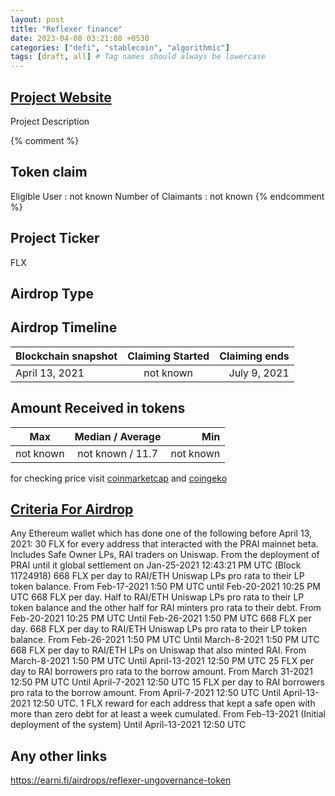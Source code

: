 ```yaml
---
layout: post
title: "Reflexer finance"
date: 2023-04-08 03:21:08 +0530
categories: ["defi", "stablecoin", "algorithmic"]
tags: [draft, all] # Tag names should always be lowercase
---
```


## [Project Website](https://reflexer.finance/)

Project Description

{% comment %}

## Token claim

Eligible User : not known
Number of Claimants : not known
{% endcomment %}

## Project Ticker

FLX

## Airdrop Type

## Airdrop Timeline

| Blockchain snapshot | Claiming Started | Claiming ends |
| ------------------- | :--------------: | ------------: |
| April 13, 2021      |    not known     |  July 9, 2021 |

## Amount Received in tokens

| Max       | Median / Average |       Min |
| --------- | :--------------: | --------: |
| not known | not known / 11.7 | not known |

for checking price visit [coinmarketcap](https://coinmarketcap.com/currencies/) and [coingeko](https://www.coingecko.com/en/coins/)

## [Criteria For Airdrop](link)

Any Ethereum wallet which has done one of the following before April 13, 2021:
30 FLX for every address that interacted with the PRAI mainnet beta. Includes Safe Owner LPs, RAI traders on Uniswap. From the deployment of PRAI until it global settlement on Jan-25-2021 12:43:21 PM UTC (Block 11724918)
668 FLX per day to RAI/ETH Uniswap LPs pro rata to their LP token balance. From Feb-17-2021 1:50 PM UTC until Feb-20-2021 10:25 PM UTC
668 FLX per day. Half to RAI/ETH Uniswap LPs pro rata to their LP token balance and the other half for RAI minters pro rata to their debt. From Feb-20-2021 10:25 PM UTC Until Feb-26-2021 1:50 PM UTC
668 FLX per day. 668 FLX per day to RAI/ETH Uniswap LPs pro rata to their LP token balance. From Feb-26-2021 1:50 PM UTC Until March-8-2021 1:50 PM UTC
668 FLX per day to RAI/ETH LPs on Uniswap that also minted RAI. From March-8-2021 1:50 PM UTC Until April-13-2021 12:50 PM UTC
25 FLX per day to RAI borrowers pro rata to the borrow amount. From March 31-2021 12:50 PM UTC Until April-7-2021 12:50 UTC
15 FLX per day to RAI borrowers pro rata to the borrow amount. From April-7-2021 12:50 UTC Until April-13-2021 12:50 UTC.
1 FLX reward for each address that kept a safe open with more than zero debt for at least a week cumulated. From Feb-13-2021 (Initial deployment of the system) Until April-13-2021 12:50 UTC

## Any other links

<https://earni.fi/airdrops/reflexer-ungovernance-token>

